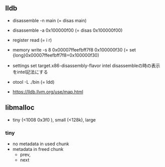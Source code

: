 ## lldb
* disassemble -n main (= disas main)
* disassemble -a 0x100000f00 (= disas 0x100000f00)
* register read (= i r)
* memory write -s 8 0x00007ffeefbff7f8  0x100000f30 (= set {long}0x00007ffeefbff7f8=0x100000f30)

* settings set target.x86-disassembly-flavor intel disassembleの時の表示をintel記法にする


* otool -L ./bin (= ldd)

* https://lldb.llvm.org/use/map.html


## libmalloc

* tiny (<1008 0x3f0 ), small (<128k), large

### tiny
* no metadata in used chunk
* metadata in freed chunk
    * prev, 
    * next

